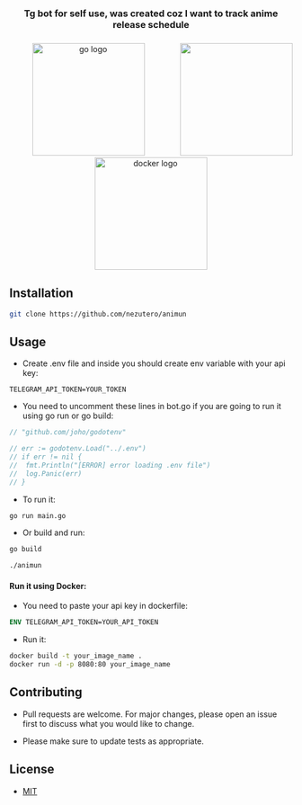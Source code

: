 <h3 align="center">Tg bot for self use, was created coz I want to track anime release schedule</h3>

###

<img align="right" height="200" src="https://media.tenor.com/6VJldkd3beMAAAAC/kaori-miyazono-kousei-arima.gif"  />

###

<div align="center">
  <img src="https://cdn.jsdelivr.net/gh/devicons/devicon/icons/go/go-original.svg" height="200" alt="go logo"  />
  <img width="15" />
  <img src="https://cdn.jsdelivr.net/gh/devicons/devicon/icons/docker/docker-original.svg" height="200" alt="docker logo"  />
</div>

###

## Installation

```sh
git clone https://github.com/nezutero/animun
```

## Usage

- Create .env file and inside you should create env variable with your api key:

```.env
TELEGRAM_API_TOKEN=YOUR_TOKEN
```

- You need to uncomment these lines in bot.go if you are going to run it using go run or go build:

```go
// "github.com/joho/godotenv"
```

```go
// err := godotenv.Load("../.env")
// if err != nil {
// 	fmt.Println("[ERROR] error loading .env file")
// 	log.Panic(err)
// }
```

- To run it:

```sh
go run main.go
```

- Or build and run:

```sh
go build
```

```sh
./animun
```

#### Run it using Docker:

- You need to paste your api key in dockerfile:

```dockerfile
ENV TELEGRAM_API_TOKEN=YOUR_API_TOKEN
```

- Run it:

```sh
docker build -t your_image_name .
docker run -d -p 8080:80 your_image_name
```

## Contributing

- Pull requests are welcome. For major changes, please open an issue first
to discuss what you would like to change.

- Please make sure to update tests as appropriate.

## License

- [MIT](./LICENSE)
